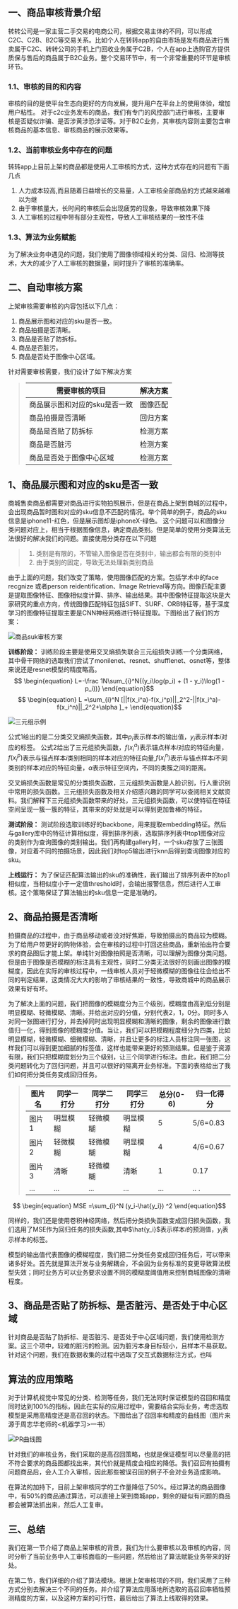 ## 一、商品审核背景介绍

转转公司是一家主营二手交易的电商公司，根据交易主体的不同，可以形成C2C、C2B、B2C等交易关系。比如个人在转转app的自由市场是发布商品进行售卖属于C2C、转转公司的手机上门回收业务属于C2B，个人在app上选购官方提供质保与售后的商品属于B2C业务。整个交易环节中，有一个非常重要的环节是审核环节。

### 1.1、审核的目的和内容
审核的目的是使平台生态向更好的方向发展，提升用户在平台上的使用体验，增加用户粘性。
对于c2c业务发布的商品，我们有专门的风控部门进行审核，主要审核是否疑似诈骗、是否涉黄涉恐涉证等。对于B2C业务，其审核内容则主要包含审核商品的基本信息、审核商品的展示效果等。

### 1.2、当前审核业务中存在的问题
转转app上目前上架的商品都是使用人工审核的方式，这种方式存在的问题有下面几点
1. 人力成本较高,而且随着日益增长的交易量，人工审核全部商品的方式越来越难以为继
2. 由于审核量大，长时间的审核后会出现疲劳的现象，导致审核效果下降
3. 人工审核的过程中带有部分主观性，导致人工审核结果的一致性不佳

### 1.3、算法为业务赋能
为了解决业务中遇见的问题，我们使用了图像领域相关的分类、回归、检测等技术，大大的减少了人工审核的数据量，同时提升了审核的准确率。


## 二、自动审核方案
上架审核需要审核的内容包括以下几点：
1. 商品展示图和对应的sku是否一致。
2. 商品拍摄是否清晰。
3. 商品是否贴了防拆标。
4. 商品是否脏污。
5. 商品是否处于图像中心区域。

针对需要审核需要，我们设计了如下解决方案

> | 需要审核的项目    |  解决方案      |
> | ---                          | ---       |
> |  商品展示图和对应的sku是否一致    |  图像匹配   |
> |  商品拍摄是否清晰                |  回归方案   |
> | 商品是否贴了防拆标               |   检测方案   |
> |   商品是否脏污                  | 检测方案     |
> |   商品是否处于图像中心区域        |  检测方案   |


## 1、商品展示图和对应的sku是否一致
商城售卖商品都需要对商品进行实物拍照展示，但是在商品上架到商城的过程中，会出现商品暂时图和对应的sku信息不匹配的情况。举个简单的例子，商品的sku信息是iphone11-红色，但是展示图却是iphoneX-绿色。
这个问题可以和图像分类问题对应上，相当于根据图像信息，确定商品类别。但是简单的使用分类算法无法很好的解决我们的问题。直接使用分类存在以下问题
>1. 类别是有限的，不管输入图像是否在类别中，输出都会有限的类别中
>2. 由于类别的固定，导致无法处理新类别商品

由于上面的问题，我们改变了策略，使用图像匹配的方案。包括学术中的face recgnize 或者person reidentification、Image Retrieval等方向。图像匹配主要是提取图像特征、图像相似度计算、排序、输出结果。其中图像特征提取这块是大家研究的重点方向，传统图像匹配特征包括SIFT、SURF、ORB特征等，基于深度学习的图像特征提取主要是CNN神经网络进行特征提取。下图给出了我们的方案：

[//]: # (<div align=center><img src="https://files.mdnice.com/user/36460/ac50ef79-6bc2-4335-9ca7-2ac0a473a862.svg" ></div> )

![商品suk审核方案](https://files.mdnice.com/user/36460/ac50ef79-6bc2-4335-9ca7-2ac0a473a862.svg)

**训练阶段：**
训练阶段主要是使用交叉熵损失联合三元组损失训练一个分类网络，其中骨干网络的选取我们尝试了monilenet、resnet、shufflenet、osnet等，整体来说还是resnet模型的精度略高。
$$ \begin{equation} 
L=-\frac 1N\sum_{i}^N{(y_i\log(p_i) + (1 - y_i)\log(1 - p_i))}
 \end{equation}$$
$$ \begin{equation}
L =\sum_{i}^N [||f(x_i^a)-f(x_i^p)||_2^2-||f(x_i^a)-f(x_i^n)||_2^2+\alpha ]_+  
\end{equation}$$ 

![三元组示例](https://files.mdnice.com/user/36460/c5b83829-c369-4e57-bad8-63efeec3fcc2.png)


公式1给出的是二分类交叉熵损失函数，其中$p_i$表示样本$i$的输出值，$y_i$表示样本$i$对应的标签。
公式2给出了三元组损失函数，$f(x_i^a)$表示锚点样本$i$对应的特征向量，$f(x_i^p)$表示与锚点样本$i$类别相同的样本对应的特征向量,$f(x_i^n)$表示与锚点样本$i$不同类别的样本对应的特征向量，$\alpha$表示特征空间内，不同的类簇之间的距离。


交叉熵损失函数是常见的分类损失函数，三元组损失函数是人脸识别，行人重识别中常用的损失函数。三元组损失函数及相关介绍感兴趣的同学可以查阅相关文献资料。我们解释下三元组损失函数带来的好处，三元组损失函数，可以使特征在特征空间呈现一簇一簇的特征，其带来的好处就是可以得到更加鲁棒的特征。

**测试阶段：**
测试阶段选取训练好的backbone，用来提取embedding特征。然后与gallery库中的特征计算相似度，得到排序列表，选取排序列表中top1图像对应的类别作为查询图像的类别输出。我们再构建gallery时，一个sku存放了三张图像，对应着不同的拍摄场景，因此我们对top5输出进行knn后得到查询图像对应的sku。

**上线运行：**
为了保证匹配算法输出的sku的准确性，我们输出了排序列表中的top1相似度，当相似度小于一定值threshold时，会输出报警信息，然后进行人工审核。这个策略保证了算法输出的sku信息一定是准确的。


## 2、商品拍摄是否清晰 
拍摄商品的过程中，由于商品移动或者没对好焦距，导致拍摄出的商品较为模糊。为了给用户带更好的购物体验，会在审核的过程中打回这些商品，重新拍出符合要求的商品图后才能上架。单纯针对图像拍照是否清晰，可以理解为图像分类问题。但是由于图像是否模糊的标注具有主观性，同时二分类无法很好的刻画出图像的模糊度，因此在实际的审核过程中，一线审核人员对于轻微模糊的图像往往会给出不同的判定结果，这类情况大大的影响了审核结果的一致性，导致商城中的商品展示效果有好有坏。

为了解决上面的问题，我们把图像的模糊度分为三个级别，模糊度由高到低分别是明显模糊、轻微模糊、清晰。并给出对应的分值，分别代表2，1，0分。同时多人对同一张图进行打分，并去掉同时出现明显模糊和清晰的图像，剩余的图像进行数值归一化，得到图像的模糊度分值。当让，我们可以把模糊程度细分为四类，比如明显模糊，轻微模糊、细微模糊、清晰，并且让更多的标注人员标注同一张图，这样我们可以得到更加细腻的标签值，这样也能带来更好的预测结果。但是鉴于资源有限，我们只把模糊度划分为三个级别，让三个同学进行标注。由此，我们把二分类问题转化为了回归问题，并且可以很好的隔离开业务标准。下面的表格给出了我们如何把分类任务变成回归任务。

> | 图片名    |  同学一打分  |同学二打分   |同学三打分   |总分(0-6)|归一化得分|
> | ---      | ---         | ---       | ---       |---     |--- |
> | 图片1     |  明显模糊   |轻微模糊    |    明显模糊  | 5  |5/6=0.83|
> | 图片2     |  轻微模糊   |轻微模糊    |   明显模糊   |4   |4/6=0.67  |
> | 图片3     |  清晰     |轻微模糊      |   清晰     |1    |0.17     |
> |   ...    |  ...       |...        |...       |...|.. .|


$$ \begin{equation}
MSE =\sum_{i}^N (y_i-\hat{y_i}) ^2 
\end{equation}$$ 

同样的，我们还是使用卷积神经网络，然后把分类损失函数变成回归损失函数，我们选用了MSE作为回归任务的损失函数,其中$\hat{y_i}$表示样本$i$的预测值，$y_i$表示样本的标签。

模型的输出值代表图像的模糊程度，我们把二分类任务变成回归任务后，可以带来诸多好处。首先就是算法开发与业务解耦合，不会因为业务标准的变更导致算法模型失效；同时业务方可以业务要求设置不同的模糊度阈值用来控制商城图像的清晰程度。

## 3、商品是否贴了防拆标、是否脏污、是否处于中心区域
针对商品是否贴了防拆标、是否脏污、是否处于中心区域问题，我们使用检测方案。这三个项中，较难的脏污的检测。因为脏污本身目标较小，且样本不易获取。针对这个问题，我们在数据收集的过程中选取了交互式数据标注方式，也叫

## 算法的应用策略
对于计算机视觉中常见的分类、检测等任务，我们无法同时保证模型的召回和精度同时达到100%的指标，因此在实际的应用过程中，需要结合实际业务，考虑选取模型是采用高精度还是高召回的状态。下图给出了召回率和精度的曲线图（图片来源于周志华老师的<机器学习>一书）

![PR曲线图](https://files.mdnice.com/user/36460/859e0e06-7e60-42d5-b48d-c3d552c469a5.png)

针对我们的审核业务，我们采取的是高召回策略，也就是保证模型可以尽量高的把不符合要求的商品图都找出来，其代价就是精度会相应的降低。我们召回有拍摄有问题商品后，会人工介入审核，因此那些被误召回的例子不会对业务造成影响。

在算法的加持下，目前上架审核同学的工作量降低了50%。经过算法的商品图像中，有50%的商品通过算法，可以直接上架到商城app，剩余的疑似有问题的商品都会被算法抓出来，然后人工复审。


## 三、总结
我们在第一节介绍了商品上架审核的背景，我们为什么要审核以及审核的内容，同时分析了当前业务中人工审核面临的一些问题，然后给出了算法赋能业务带来的好处。

在第二节，我们详细的介绍了算法模块。根据上架审核项的不同，我们采用了三种方式分别去解决三个不同的任务。并介绍了算法应用落地所选取的高召回率牺牲预测精度的方案，以及这种方案的可行性，最后给出了算法上线取得的效果。


